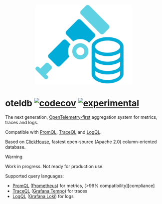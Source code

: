 <p align="center">
<img height="256" src="logo.svg" alt="oteldb svg logo">
</p>

# oteldb [![codecov](https://img.shields.io/codecov/c/github/go-faster/oteldb?label=cover)](https://codecov.io/gh/go-faster/oteldb) [![experimental](https://img.shields.io/badge/-experimental-blueviolet)](https://go-faster.org/docs/projects/status#experimental)

The next generation, [OpenTelemetry-first][otel] aggregation system for metrics, traces and logs.

Compatible with [PromQL][promql], [TraceQL][traceql] and [LogQL][logql].

Based on [ClickHouse][clickhouse], fastest open-source (Apache 2.0) column-oriented database.

[clickhouse]: https://clickhouse.com/
[otel]: https://opentelemetry.io/

> [!WARNING]
> Work in progress. Not ready for production use.

Supported query languages:
- [PromQL][promql] ([Prometheus][prometheus]) for metrics, [>99% compatibility][compliance]
- [TraceQL][traceql] ([Grafana Tempo][tempo]) for traces
- [LogQL][logql] ([Grafana Loki][loki]) for logs

[traceql]: https://grafana.com/docs/tempo/latest/traceql/
[logql]: https://grafana.com/docs/loki/latest/query/
[promql]: https://prometheus.io/docs/prometheus/latest/querying/basics/

[prometheus]: https://prometheus.io/
[loki]: https://grafana.com/oss/loki/
[tempo]: https://grafana.com/oss/tempo/

